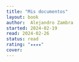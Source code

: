 ```yaml
---
title: "Mis documentos"
layout: book
author:  Alejandro Zambra
started: 2024-02-19
read: 2024-02-26
status: read
rating: "★★★★"
cover: 
---
```

